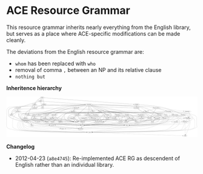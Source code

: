 ACE Resource Grammar
====================

This resource grammar inherits nearly everything from the English library, 
but serves as a place where ACE-specific modifications can be made cleanly.

The deviations from the English resource grammar are:

- `whom` has been replaced with `who`
- removal of comma `,` between an NP and its relative clause
- `nothing but` 

**Inheritence hierarchy**

![ACE RG dependancy graph](https://github.com/Attempto/ACE-in-GF/raw/master/lib/src/ace/dg.png)

**Changelog**

- 2012-04-23 (`a8e4745`): Re-implemented ACE RG as descendent of English rather
than an individual library.
